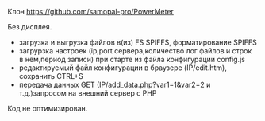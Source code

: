Клон https://github.com/samopal-pro/PowerMeter

Без дисплея.
- загрузка и выгрузка файлов в(из) FS SPIFFS, форматирование SPIFFS
- загруpзка настроек (ip,port сервера,количество лог файлов и строк в нём,период записи) при старте из файла конфигурации config.js
- редактируемый файл конфигурации в браузере (IP/edit.htm), сохранить CTRL+S
- передача данных GET (IP/add_data.php?var1=1&var2=2 и т.д.)запросом на внешний сервер с PHP

Код не оптимизирован.